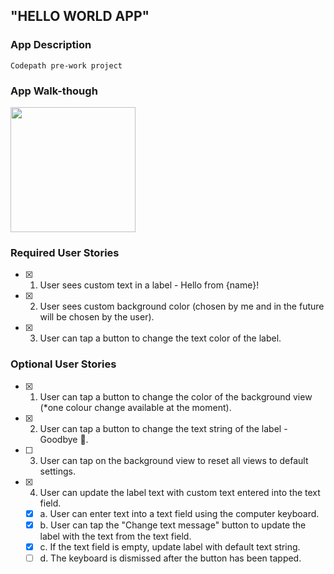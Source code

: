 ## "HELLO WORLD APP"

### App Description
`Codepath pre-work project` 

### App Walk-though
<img src="http://g.recordit.co/0dQyOkIH98.gif" width=200><br>

### Required User Stories
- [x] 1. User sees custom text in a label - Hello from {name}!
- [x] 2. User sees custom background color (chosen by me and in the future will be chosen by the user).
- [x] 3. User can tap a button to change the text color of the label.

### Optional User Stories
- [x] 1. User can tap a button to change the color of the background view (*one colour change available at the moment).
- [x] 2. User can tap a button to change the text string of the label - Goodbye 👋.
- [ ] 3. User can tap on the background view to reset all views to default settings.
- [x] 4. User can update the label text with custom text entered into the text field.
   - [x] a. User can enter text into a text field using the computer keyboard.
   - [x] b. User can tap the "Change text message" button to update the label with the text from the text field.
   - [x] c. If the text field is empty, update label with default text string.
   - [ ] d. The keyboard is dismissed after the button has been tapped.
